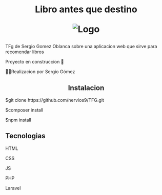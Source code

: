 <h1 align="center">Libro antes que destino


![Logo](https://github.com/nervios9/TFG/assets/115256185/1295e7fc-2134-422c-88f3-6b832e561573)
</h1>
<p>TFg de Sergio Gomez Oblanca sobre una aplicacion web que sirve para recomendar libros</p>
<p> Proyecto en construccion 🚧</p>
<p>👷‍♀️Realizacion por Sergio Gómez</p>

<h2 align="center">Instalacion</h2>
<p>$git clone https://github.com/nervios9/TFG.git</p>
<p>$composer install</p>
<p>$npm install</p>


<h2 align="cewnter">Tecnologias</h2>
<p>HTML</p>
<p>CSS</p>
<p>JS</p>
<p>PHP</p>
<p>Laravel</p>
